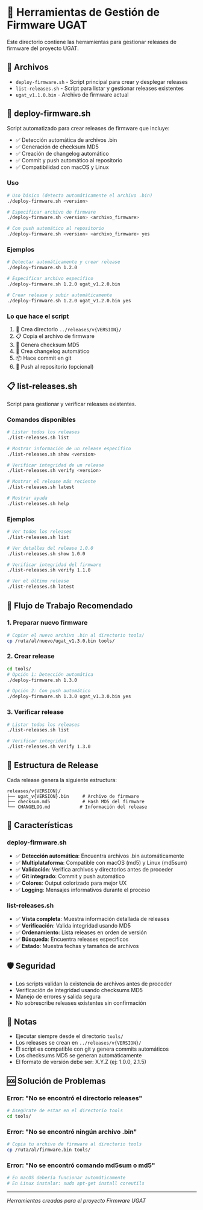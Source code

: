 # 🔧 Herramientas de Gestión de Firmware UGAT

Este directorio contiene las herramientas para gestionar releases de firmware del proyecto UGAT.

## 📄 Archivos

- `deploy-firmware.sh` - Script principal para crear y desplegar releases
- `list-releases.sh` - Script para listar y gestionar releases existentes
- `ugat_v1.1.0.bin` - Archivo de firmware actual

## 🚀 deploy-firmware.sh

Script automatizado para crear releases de firmware que incluye:

- ✅ Detección automática de archivos .bin
- ✅ Generación de checksum MD5
- ✅ Creación de changelog automático
- ✅ Commit y push automático al repositorio
- ✅ Compatibilidad con macOS y Linux

### Uso

```bash
# Uso básico (detecta automáticamente el archivo .bin)
./deploy-firmware.sh <version>

# Especificar archivo de firmware
./deploy-firmware.sh <version> <archivo_firmware>

# Con push automático al repositorio
./deploy-firmware.sh <version> <archivo_firmware> yes
```

### Ejemplos

```bash
# Detectar automáticamente y crear release
./deploy-firmware.sh 1.2.0

# Especificar archivo específico
./deploy-firmware.sh 1.2.0 ugat_v1.2.0.bin

# Crear release y subir automáticamente
./deploy-firmware.sh 1.2.0 ugat_v1.2.0.bin yes
```

### Lo que hace el script

1. 📁 Crea directorio `../releases/v{VERSION}/`
2. 📋 Copia el archivo de firmware
3. 🔐 Genera checksum MD5
4. 📝 Crea changelog automático
5. 📦 Hace commit en git
6. 🚀 Push al repositorio (opcional)

## 📋 list-releases.sh

Script para gestionar y verificar releases existentes.

### Comandos disponibles

```bash
# Listar todos los releases
./list-releases.sh list

# Mostrar información de un release específico
./list-releases.sh show <version>

# Verificar integridad de un release
./list-releases.sh verify <version>

# Mostrar el release más reciente
./list-releases.sh latest

# Mostrar ayuda
./list-releases.sh help
```

### Ejemplos

```bash
# Ver todos los releases
./list-releases.sh list

# Ver detalles del release 1.0.0
./list-releases.sh show 1.0.0

# Verificar integridad del firmware
./list-releases.sh verify 1.1.0

# Ver el último release
./list-releases.sh latest
```

## 🔄 Flujo de Trabajo Recomendado

### 1. Preparar nuevo firmware

```bash
# Copiar el nuevo archivo .bin al directorio tools/
cp /ruta/al/nuevo/ugat_v1.3.0.bin tools/
```

### 2. Crear release

```bash
cd tools/
# Opción 1: Detección automática
./deploy-firmware.sh 1.3.0

# Opción 2: Con push automático
./deploy-firmware.sh 1.3.0 ugat_v1.3.0.bin yes
```

### 3. Verificar release

```bash
# Listar todos los releases
./list-releases.sh list

# Verificar integridad
./list-releases.sh verify 1.3.0
```

## 📂 Estructura de Release

Cada release genera la siguiente estructura:

```
releases/v{VERSION}/
├── ugat_v{VERSION}.bin     # Archivo de firmware
├── checksum.md5            # Hash MD5 del firmware
└── CHANGELOG.md           # Información del release
```

## 🔧 Características

### deploy-firmware.sh

- ✅ **Detección automática**: Encuentra archivos .bin automáticamente
- ✅ **Multiplataforma**: Compatible con macOS (md5) y Linux (md5sum)
- ✅ **Validación**: Verifica archivos y directorios antes de proceder
- ✅ **Git integrado**: Commit y push automático
- ✅ **Colores**: Output colorizado para mejor UX
- ✅ **Logging**: Mensajes informativos durante el proceso

### list-releases.sh

- ✅ **Vista completa**: Muestra información detallada de releases
- ✅ **Verificación**: Valida integridad usando MD5
- ✅ **Ordenamiento**: Lista releases en orden de versión
- ✅ **Búsqueda**: Encuentra releases específicos
- ✅ **Estado**: Muestra fechas y tamaños de archivos

## 🛡️ Seguridad

- Los scripts validan la existencia de archivos antes de proceder
- Verificación de integridad usando checksums MD5
- Manejo de errores y salida segura
- No sobrescribe releases existentes sin confirmación

## 📝 Notas

- Ejecutar siempre desde el directorio `tools/`
- Los releases se crean en `../releases/v{VERSION}/`
- El script es compatible con git y genera commits automáticos
- Los checksums MD5 se generan automáticamente
- El formato de versión debe ser: X.Y.Z (ej: 1.0.0, 2.1.5)

## 🆘 Solución de Problemas

### Error: "No se encontró el directorio releases"

```bash
# Asegúrate de estar en el directorio tools
cd tools/
```

### Error: "No se encontró ningún archivo .bin"

```bash
# Copia tu archivo de firmware al directorio tools
cp /ruta/al/firmware.bin tools/
```

### Error: "No se encontró comando md5sum o md5"

```bash
# En macOS debería funcionar automáticamente
# En Linux instalar: sudo apt-get install coreutils
```

---

_Herramientas creadas para el proyecto Firmware UGAT_
